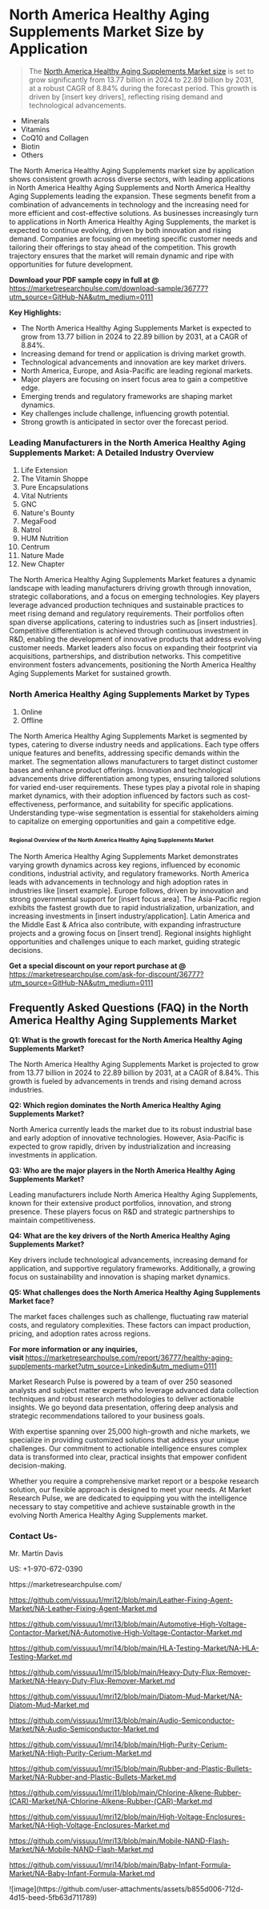 <h1>North America Healthy Aging Supplements Market&nbsp;Size by Application</h1><blockquote><p>The <a href="https://marketresearchpulse.com/download-sample/36777?utm_source=GitHub-NA&amp;utm_medium=0111">North America Healthy Aging Supplements Market size</a> is set to grow significantly from 13.77 billion in 2024 to 22.89 billion by 2031, at a robust CAGR of 8.84% during the forecast period. This growth is driven by [insert key drivers], reflecting rising demand and technological advancements.</p></blockquote><ul><li>Minerals<li> Vitamins<li> CoQ10 and Collagen<li> Biotin<li> Others</li></ul><p>The North America Healthy Aging Supplements market size by application shows consistent growth across diverse sectors, with leading applications in North America Healthy Aging Supplements and North America Healthy Aging Supplements leading the expansion. These segments benefit from a combination of advancements in technology and the increasing need for more efficient and cost-effective solutions. As businesses increasingly turn to applications in North America Healthy Aging Supplements, the market is expected to continue evolving, driven by both innovation and rising demand. Companies are focusing on meeting specific customer needs and tailoring their offerings to stay ahead of the competition. This growth trajectory ensures that the market will remain dynamic and ripe with opportunities for future development.</p><p><strong>Download your PDF sample copy in full at @ </strong><a href="https://marketresearchpulse.com/download-sample/36777?utm_source=GitHub-NA&amp;utm_medium=0111">https://marketresearchpulse.com/download-sample/36777?utm_source=GitHub-NA&amp;utm_medium=0111</a></p><p><strong>Key Highlights: </strong></p><ul><li>The North America Healthy Aging Supplements Market is expected to grow from 13.77 billion in 2024 to 22.89 billion by 2031, at a CAGR of 8.84%.</li><li>Increasing demand for trend or application is driving market growth.</li><li>Technological advancements and innovation are key market drivers.</li><li>North America, Europe, and Asia-Pacific are leading regional markets.</li><li>Major players are focusing on insert focus area to gain a competitive edge.</li><li>Emerging trends and regulatory frameworks are shaping market dynamics.</li><li>Key challenges include challenge, influencing growth potential.</li><li>Strong growth is anticipated in sector over the forecast period.</li></ul><h3>Leading Manufacturers in the North America Healthy Aging Supplements Market: A Detailed Industry Overview</h3><ol><li>Life Extension</li><li>The Vitamin Shoppe</li><li>Pure Encapsulations</li><li>Vital Nutrients</li><li>GNC</li><li>Nature's Bounty</li><li>MegaFood</li><li>Natrol</li><li>HUM Nutrition</li><li>Centrum</li><li>Nature Made</li><li>New Chapter</li></ol><div class="flex max-w-full flex-col flex-grow"><div class="min-h-8 text-message flex w-full flex-col items-end gap-2 whitespace-normal break-words [.text-message+&amp;]:mt-5" dir="auto" data-message-author-role="assistant" data-message-id="fd8432e4-4910-450d-b182-61b7bfb0a01f" data-message-model-slug="gpt-4o"><div class="flex w-full flex-col gap-1 empty:hidden first:pt-[3px]"><div class="markdown prose w-full break-words dark:prose-invert light"><p>The North America Healthy Aging Supplements Market features a dynamic landscape with leading manufacturers driving growth through innovation, strategic collaborations, and a focus on emerging technologies. Key players leverage advanced production techniques and sustainable practices to meet rising demand and regulatory requirements. Their portfolios often span diverse applications, catering to industries such as [insert industries]. Competitive differentiation is achieved through continuous investment in R&amp;D, enabling the development of innovative products that address evolving customer needs. Market leaders also focus on expanding their footprint via acquisitions, partnerships, and distribution networks. This competitive environment fosters advancements, positioning the North America Healthy Aging Supplements Market for sustained growth.</p></div></div></div></div><h3>North America Healthy Aging Supplements Market by Types</h3><ol><li>Online<li> Offline</li></ol><div class="flex max-w-full flex-col flex-grow"><div class="min-h-8 text-message flex w-full flex-col items-end gap-2 whitespace-normal break-words [.text-message+&amp;]:mt-5" dir="auto" data-message-author-role="assistant" data-message-id="084470be-0bb7-4664-bddf-5156b4f41249" data-message-model-slug="gpt-4o-mini"><div class="flex w-full flex-col gap-1 empty:hidden first:pt-[3px]"><div class="markdown prose w-full break-words dark:prose-invert light"><p>The North America Healthy Aging Supplements Market is segmented by types, catering to diverse industry needs and applications. Each type offers unique features and benefits, addressing specific demands within the market. The segmentation allows manufacturers to target distinct customer bases and enhance product offerings. Innovation and technological advancements drive differentiation among types, ensuring tailored solutions for varied end-user requirements. These types play a pivotal role in shaping market dynamics, with their adoption influenced by factors such as cost-effectiveness, performance, and suitability for specific applications. Understanding type-wise segmentation is essential for stakeholders aiming to capitalize on emerging opportunities and gain a competitive edge.</p></div></div></div></div><h3><span style="font-size: 11px;">Regional Overview of the North America Healthy Aging Supplements Market</span></h3><div class="flex max-w-full flex-col flex-grow"><div class="min-h-8 text-message flex w-full flex-col items-end gap-2 whitespace-normal break-words [.text-message+&amp;]:mt-5" dir="auto" data-message-author-role="assistant" data-message-id="e9038762-ce64-4e30-91c9-9bd413514231" data-message-model-slug="gpt-4o-mini"><div class="flex w-full flex-col gap-1 empty:hidden first:pt-[3px]"><div class="markdown prose w-full break-words dark:prose-invert light"><p>The North America Healthy Aging Supplements Market demonstrates varying growth dynamics across key regions, influenced by economic conditions, industrial activity, and regulatory frameworks. North America leads with advancements in technology and high adoption rates in industries like [insert example]. Europe follows, driven by innovation and strong governmental support for [insert focus area]. The Asia-Pacific region exhibits the fastest growth due to rapid industrialization, urbanization, and increasing investments in [insert industry/application]. Latin America and the Middle East &amp; Africa also contribute, with expanding infrastructure projects and a growing focus on [insert trend]. Regional insights highlight opportunities and challenges unique to each market, guiding strategic decisions.</p></div></div></div></div><p><strong>Get a special discount on your report purchase at @ </strong><a href="https://marketresearchpulse.com/ask-for-discount/36777?utm_source=GitHub-NA&amp;utm_medium=0111">https://marketresearchpulse.com/ask-for-discount/36777?utm_source=GitHub-NA&amp;utm_medium=0111</a></p><h2>Frequently Asked Questions (FAQ) in the North America Healthy Aging Supplements Market</h2><p><strong>Q1: What is the growth forecast for the North America Healthy Aging Supplements Market?</strong></p><p>The North America Healthy Aging Supplements Market is projected to grow from 13.77 billion in 2024 to 22.89 billion by 2031, at a CAGR of 8.84%. This growth is fueled by advancements in trends and rising demand across industries.</p><p><strong>Q2: Which region dominates the North America Healthy Aging Supplements Market?</strong></p><p>North America currently leads the market due to its robust industrial base and early adoption of innovative technologies. However, Asia-Pacific is expected to grow rapidly, driven by industrialization and increasing investments in application.</p><p><strong>Q3: Who are the major players in the North America Healthy Aging Supplements Market?</strong></p><p>Leading manufacturers include North America Healthy Aging Supplements, known for their extensive product portfolios, innovation, and strong presence. These players focus on R&amp;D and strategic partnerships to maintain competitiveness.</p><p><strong>Q4: What are the key drivers of the North America Healthy Aging Supplements Market?</strong></p><p>Key drivers include technological advancements, increasing demand for application, and supportive regulatory frameworks. Additionally, a growing focus on sustainability and innovation is shaping market dynamics.</p><p><strong>Q5: What challenges does the North America Healthy Aging Supplements Market face?</strong></p><p>The market faces challenges such as challenge, fluctuating raw material costs, and regulatory complexities. These factors can impact production, pricing, and adoption rates across regions.</p><p><strong>For more information or any inquiries, visit&nbsp;</strong><a href="https://marketresearchpulse.com/report/36777/healthy-aging-supplements-market?utm_source=Linkedin&utm_medium=0111">https://marketresearchpulse.com/report/36777/healthy-aging-supplements-market?utm_source=Linkedin&utm_medium=0111</a></p><p>Market Research Pulse is powered by a team of over 250 seasoned analysts and subject matter experts who leverage advanced data collection techniques and robust research methodologies to deliver actionable insights. We go beyond data presentation, offering deep analysis and strategic recommendations tailored to your business goals.</p><p>With expertise spanning over 25,000 high-growth and niche markets, we specialize in providing customized solutions that address your unique challenges. Our commitment to actionable intelligence ensures complex data is transformed into clear, practical insights that empower confident decision-making.</p><p>Whether you require a comprehensive market report or a bespoke research solution, our flexible approach is designed to meet your needs. At Market Research Pulse, we are dedicated to equipping you with the intelligence necessary to stay competitive and achieve sustainable growth in the evolving North America Healthy Aging Supplements market.</p><h3><strong>Contact Us-</strong></h3><p>Mr. Martin Davis</p><p>US: +1-970-672-0390</p><p>https://marketresearchpulse.com/</p><p><a href="https://github.com/vissuuu1/mri12/blob/main/Leather-Fixing-Agent-Market/NA-Leather-Fixing-Agent-Market.md">https://github.com/vissuuu1/mri12/blob/main/Leather-Fixing-Agent-Market/NA-Leather-Fixing-Agent-Market.md</a></p><p><a href="https://github.com/vissuuu1/mri13/blob/main/Automotive-High-Voltage-Contactor-Market/NA-Automotive-High-Voltage-Contactor-Market.md">https://github.com/vissuuu1/mri13/blob/main/Automotive-High-Voltage-Contactor-Market/NA-Automotive-High-Voltage-Contactor-Market.md</a></p><p><a href="https://github.com/vissuuu1/mri14/blob/main/HLA-Testing-Market/NA-HLA-Testing-Market.md">https://github.com/vissuuu1/mri14/blob/main/HLA-Testing-Market/NA-HLA-Testing-Market.md</a></p><p><a href="https://github.com/vissuuu1/mri15/blob/main/Heavy-Duty-Flux-Remover-Market/NA-Heavy-Duty-Flux-Remover-Market.md">https://github.com/vissuuu1/mri15/blob/main/Heavy-Duty-Flux-Remover-Market/NA-Heavy-Duty-Flux-Remover-Market.md</a></p><p><a href="https://github.com/vissuuu1/mri12/blob/main/Diatom-Mud-Market/NA-Diatom-Mud-Market.md">https://github.com/vissuuu1/mri12/blob/main/Diatom-Mud-Market/NA-Diatom-Mud-Market.md</a></p><p><a href="https://github.com/vissuuu1/mri13/blob/main/Audio-Semiconductor-Market/NA-Audio-Semiconductor-Market.md">https://github.com/vissuuu1/mri13/blob/main/Audio-Semiconductor-Market/NA-Audio-Semiconductor-Market.md</a></p><p><a href="https://github.com/vissuuu1/mri14/blob/main/High-Purity-Cerium-Market/NA-High-Purity-Cerium-Market.md">https://github.com/vissuuu1/mri14/blob/main/High-Purity-Cerium-Market/NA-High-Purity-Cerium-Market.md</a></p><p><a href="https://github.com/vissuuu1/mri15/blob/main/Rubber-and-Plastic-Bullets-Market/NA-Rubber-and-Plastic-Bullets-Market.md">https://github.com/vissuuu1/mri15/blob/main/Rubber-and-Plastic-Bullets-Market/NA-Rubber-and-Plastic-Bullets-Market.md</a></p><p><a href="https://github.com/vissuuu1/mri11/blob/main/Chlorine-Alkene-Rubber-(CAR)-Market/NA-Chlorine-Alkene-Rubber-(CAR)-Market.md">https://github.com/vissuuu1/mri11/blob/main/Chlorine-Alkene-Rubber-(CAR)-Market/NA-Chlorine-Alkene-Rubber-(CAR)-Market.md</a></p><p><a href="https://github.com/vissuuu1/mri12/blob/main/High-Voltage-Enclosures-Market/NA-High-Voltage-Enclosures-Market.md">https://github.com/vissuuu1/mri12/blob/main/High-Voltage-Enclosures-Market/NA-High-Voltage-Enclosures-Market.md</a></p><p><a href="https://github.com/vissuuu1/mri13/blob/main/Mobile-NAND-Flash-Market/NA-Mobile-NAND-Flash-Market.md">https://github.com/vissuuu1/mri13/blob/main/Mobile-NAND-Flash-Market/NA-Mobile-NAND-Flash-Market.md</a></p><p><a href="https://github.com/vissuuu1/mri14/blob/main/Baby-Infant-Formula-Market/NA-Baby-Infant-Formula-Market.md">https://github.com/vissuuu1/mri14/blob/main/Baby-Infant-Formula-Market/NA-Baby-Infant-Formula-Market.md</a></p>
![image](https://github.com/user-attachments/assets/b855d006-712d-4d15-beed-5fb63d711789)
